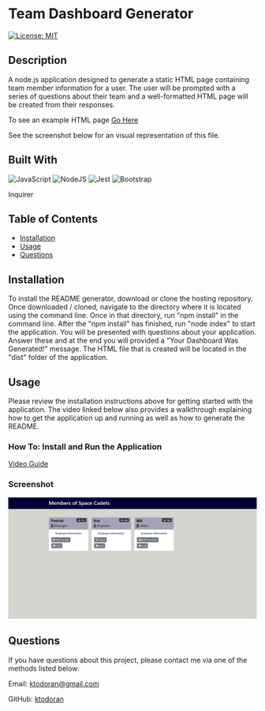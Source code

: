 # Team Dashboard Generator

[![License: MIT](https://img.shields.io/badge/License-MIT-yellow.svg)](https://opensource.org/licenses/MIT)
      

## Description

A node.js application designed to generate a static HTML page containing team member information for a user. The user will be prompted with a series of questions about their team and a well-formatted HTML page will be created from their responses.

To see an example HTML page [Go Here](./dist/index.html)

See the screenshot below for an visual representation of this file.


## Built With
    
<img alt="JavaScript" src="https://img.shields.io/badge/javascript-%23323330.svg?style=for-the-badge&logo=javascript&logoColor=%23F7DF1E"/>

<img alt="NodeJS" src="https://img.shields.io/badge/node.js-%2343853D.svg?style=for-the-badge&logo=node-dot-js&logoColor=white"/>

<img alt="Jest" src="https://img.shields.io/badge/-jest-%23C21325?style=for-the-badge&logo=jest&logoColor=white"/>

<img alt="Bootstrap" src="https://img.shields.io/badge/bootstrap-%23563D7C.svg?style=for-the-badge&logo=bootstrap&logoColor=white"/>

Inquirer

## Table of Contents

* [Installation](#installation)
* [Usage](#usage)
* [Questions](#questions)


## Installation
To install the README generator, download or clone the hosting repository. Once downloaded / cloned, navigate to the directory where it is located using the command line. Once in that directory, run "npm install" in the command line. After the "npm install" has finished, run "node index" to start the application. You will be presented with questions about your application. Answer these and at the end you will provided a "Your Dashboard Was Generated!" message. The HTML file that is created will be located in the "dist" folder of the application.


## Usage
Please review the installation instructions above for getting started with the application. The video linked below also provides a walkthrough explaining how to get the application up and running as well as how to generate the README.

### How To: Install and Run the Application
[Video Guide](https://youtu.be/a_j3cHzp6hs)

### Screenshot
<img src="./assets/ExampleofProject.jpg" alt="example HTML output" />

## Questions
If you have questions about this project, please contact me via one of the methods listed below:

Email: ktodoran@gmail.com

GitHub: [ktodoran](https://github.com/ktodoran)
      
  